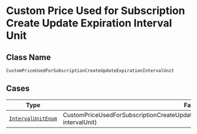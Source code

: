 
# Custom Price Used for Subscription Create Update Expiration Interval Unit

## Class Name

`CustomPriceUsedForSubscriptionCreateUpdateExpirationIntervalUnit`

## Cases

| Type | Factory Method |
|  --- | --- |
| [`IntervalUnitEnum`](../../../doc/models/interval-unit-enum.md) | CustomPriceUsedForSubscriptionCreateUpdateExpirationIntervalUnit.fromIntervalUnit(IntervalUnitEnum intervalUnit) |

